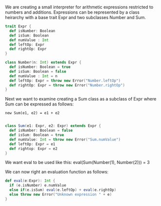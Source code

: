 We are creating a small interpreter for arithmetic expressions restricted to numbers and additions. Expressions can be represented by a class heirarchy with a base trait Expr and two subclasses Number and Sum.

```scala
trait Expr {
  def isNumber: Boolean
  def isSum: Boolean
  def numValue : Int
  def leftOp: Expr
  def rightOp: Expr
}

class Number(n: Int) extends Expr {
  def isNumber: Boolean = true
  def isSum: Boolean = false
  def numValue : Int = n
  def leftOp: Expr = throw new Error("Number.leftOp")
  def rightOp: Expr = throw new Error("Number.rightOp")
}
```

Next we want to examine creating a Sum class as a subclass of Expr where Sum can be expressed as follows:

`​new Sum(e1, e2) = e1 + e2`

```

```

```scala
class Sum(e1: Expr, e2: Expr) extends Expr {
  def isNumber: Boolean = false
  def isSum: Boolean = true
  def numValue: Int = throw new Error("Sum.numValue")
  def leftOp: Expr = e1
  def rightop: Expr = e2
}
```

We want eval to be used like this: ​eval(Sum(Number(1), Number(2))) = 3

We can now right an evaluation function as follows:

```scala
def eval(e:Expr): Int {
  if (e.isNumber) e.numValue
  else if(e.isSum) eval(e.leftOp) + eval(e.rightOp)
  else throw new Error("Unknown expression " + e)
}
```

